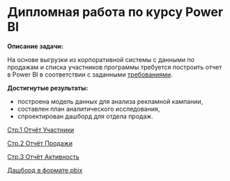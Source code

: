 # Дипломная работа по курсу Power BI

**Описание задачи:** 

На основе выгрузки из корпоративной системы с данными по продажам и списка участников программы требуется
построить отчет в Power BI в соответствии с заданными [требованиями](https://github.com/OlgaTeplenina/Power_BI/blob/main/%D0%94%D0%B8%D0%BF%D0%BB%D0%BE%D0%BC%D0%BD%D0%BE%D0%B5_%D0%B7%D0%B0%D0%B4%D0%B0%D0%BD%D0%B8%D0%B5_1.4.pdf).

**Достигнутые результаты:**
 * построена модель данных для анализа рекламной кампании,
 * составлен план аналитического исследования,
 * спроектирован дашборд для отдела продаж.

[Стр.1 Отчёт Участники](https://github.com/OlgaTeplenina/Power_BI/blob/main/%D0%9E%D1%82%D1%87%D0%B5%D1%82%201_%D0%A3%D1%87%D0%B0%D1%81%D1%82%D0%BD%D0%B8%D0%BA%D0%B8.JPG)

[Стр.2 Отчёт Продажи](https://github.com/OlgaTeplenina/Power_BI/blob/main/%D0%9E%D1%82%D1%87%D1%91%D1%822_%D0%9F%D1%80%D0%BE%D0%B4%D0%B0%D0%B6%D0%B8.JPG)

[Стр.3 Отчёт Активность](https://github.com/OlgaTeplenina/Power_BI/blob/main/%D0%9E%D1%82%D1%87%D1%91%D1%823_%D0%90%D0%BA%D1%82%D0%B8%D0%B2%D0%BD%D0%BE%D1%81%D1%82%D1%8C.JPG)

[Дашборд в формате.pbix](https://github.com/OlgaTeplenina/Power_BI/blob/main/%D0%94%D0%B8%D0%BF%D0%BB%D0%BE%D0%BC%D0%BD%D0%B0%D1%8F%20%D1%80%D0%B0%D0%B1%D0%BE%D1%82%D0%B0.pbix)
